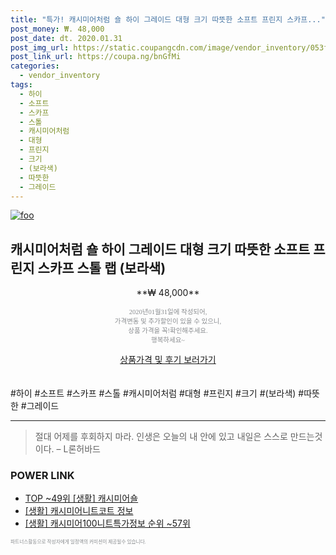 ```yaml
--- 
title: "특가! 캐시미어처럼 숄 하이 그레이드 대형 크기 따뜻한 소프트 프린지 스카프..." 
post_money: ₩. 48,000 
post_date: dt. 2020.01.31 
post_img_url: https://static.coupangcdn.com/image/vendor_inventory/053f/5d8d020585ae10df40e18083dceaece4f762bf9cd877e761ef5522c8c3d9.jpg 
post_link_url: https://coupa.ng/bnGfMi 
categories: 
  - vendor_inventory 
tags: 
  - 하이 
  - 소프트 
  - 스카프 
  - 스톨 
  - 캐시미어처럼 
  - 대형 
  - 프린지 
  - 크기 
  - (보라색) 
  - 따뜻한 
  - 그레이드 
--- 
```

[![foo](https://static.coupangcdn.com/image/vendor_inventory/053f/5d8d020585ae10df40e18083dceaece4f762bf9cd877e761ef5522c8c3d9.jpg)](https://coupa.ng/bnGfMi) 

## 캐시미어처럼 숄 하이 그레이드 대형 크기 따뜻한 소프트 프린지 스카프 스톨 랩 (보라색) 
<p style="text-align: center;">**₩ 48,000**</p> 
<p style="text-align: center;"><span style="color: #898c8f; font-family: Georgia,Times,serif; font-size: 0.75em;">2020년01월31일에 작성되어, <br>가격변동 및 추가할인이 있을 수 있으니,<br> 상품 가격을 꼭!확인해주세요.<br>행복하세요~</span> 
</p>	 
<div markdown="0" style="text-align: center;"><a href="https://coupa.ng/bnGfMi" class="btn btn--success">상품가격 및 후기 보러가기</a></div> 
<br><br> 
  #하이 #소프트 #스카프 #스톨 #캐시미어처럼 #대형 #프린지 #크기 #(보라색) #따뜻한 #그레이드 
<hr> 

> 절대 어제를 후회하지 마라. 인생은 오늘의  내 안에 있고 내일은 스스로 만드는것이다. – L론허바드 


### POWER LINK

* <a href="https://blog.naver.com/an0733/221790857591" target="_blank"> TOP ~49위 [생활] 캐시미어숄</a>
* <a href="https://blog.naver.com/sakai111/221767485695" target="_blank"> [생활] 캐시미어니트코트 정보 </a>
* <a href="https://blog.naver.com/fasyy4321/221772019410" target="_blank"> [생활] 캐시미어100니트특가정보 순위 ~57위</a>

<span style="color: #898c8f; font-family: Georgia,Times,serif; font-size: 0.55em;">파트너스활동으로 작성자에게 일정액의 커미션이 제공될수 있습니다.</span> 
